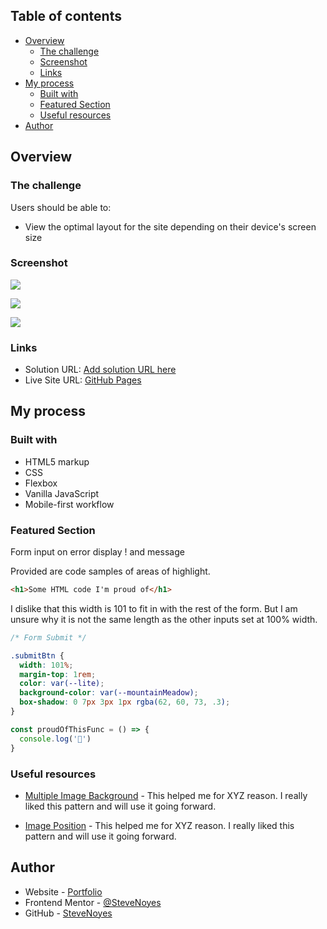 ## Table of contents

- [Overview](#overview)
  - [The challenge](#the-challenge)
  - [Screenshot](#screenshot)
  - [Links](#links)
- [My process](#my-process)
  - [Built with](#built-with)
  - [Featured Section](#featured-section)
  - [Useful resources](#useful-resources)
- [Author](#author)

## Overview

### The challenge

Users should be able to:
  - View the optimal layout for the site depending on their device's screen size


### Screenshot

![](./screenshot.jpg)

![](./screenshot.jpg)

![](./screenshot.jpg)

### Links

- Solution URL: [Add solution URL here](https://your-solution-url.com)
- Live Site URL: [GitHub Pages](https://pages.github.com/)

## My process

### Built with

- HTML5 markup
- CSS  
- Flexbox
- Vanilla JavaScript
- Mobile-first workflow

### Featured Section

  Form input on error display ! and message 

Provided are code samples of areas of highlight.

```html
<h1>Some HTML code I'm proud of</h1>
```

I dislike that this width is 101 to fit in with the rest of the form. But I am unsure why it is not the same length as the other inputs set at 100% width.
```css
/* Form Submit */

.submitBtn {
  width: 101%;
  margin-top: 1rem;
  color: var(--lite);
  background-color: var(--mountainMeadow);
  box-shadow: 0 7px 3px 1px rgba(62, 60, 73, .3);
}
```

```js
const proudOfThisFunc = () => {
  console.log('🎉')
}
```

### Useful resources

- [Multiple Image Background](https://www.w3schools.com/css/css3_backgrounds.asp) - This helped me for XYZ reason. I really liked this pattern and will use it going forward.

- [Image Position](https://www.freecodecamp.org/news/how-to-center-an-image-in-css/) - This helped me for XYZ reason. I really liked this pattern and will use it going forward.

## Author

- Website - [Portfolio](https://www.stevenmnoyes.com)
- Frontend Mentor - [@SteveNoyes](https://www.frontendmentor.io/profile/SteveNoyes)
- GitHub - [SteveNoyes](https://github.com/SteveNoyes)